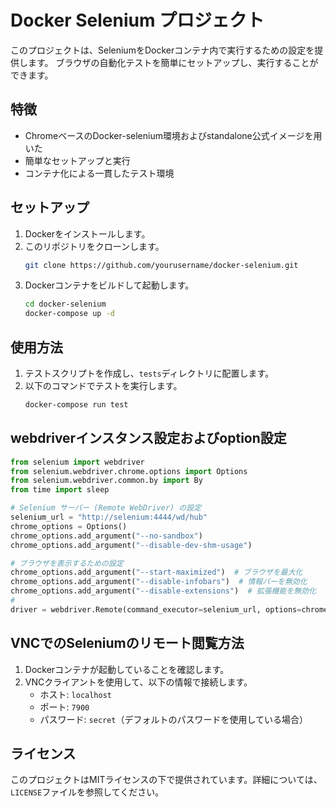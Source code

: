 # Docker Selenium プロジェクト

このプロジェクトは、SeleniumをDockerコンテナ内で実行するための設定を提供します。
ブラウザの自動化テストを簡単にセットアップし、実行することができます。

## 特徴

- ChromeベースのDocker-selenium環境およびstandalone公式イメージを用いた
- 簡単なセットアップと実行
- コンテナ化による一貫したテスト環境

## セットアップ

1. Dockerをインストールします。
2. このリポジトリをクローンします。
    ```bash
    git clone https://github.com/yourusername/docker-selenium.git
    ```
3. Dockerコンテナをビルドして起動します。
    ```bash
    cd docker-selenium
    docker-compose up -d
    ```

## 使用方法

1. テストスクリプトを作成し、`tests`ディレクトリに配置します。
2. 以下のコマンドでテストを実行します。
    ```bash
    docker-compose run test
    ```

## webdriverインスタンス設定およびoption設定

```python
from selenium import webdriver
from selenium.webdriver.chrome.options import Options
from selenium.webdriver.common.by import By
from time import sleep

# Selenium サーバー (Remote WebDriver) の設定
selenium_url = "http://selenium:4444/wd/hub"
chrome_options = Options()
chrome_options.add_argument("--no-sandbox")
chrome_options.add_argument("--disable-dev-shm-usage")

# ブラウザを表示するための設定
chrome_options.add_argument("--start-maximized")  # ブラウザを最大化
chrome_options.add_argument("--disable-infobars")  # 情報バーを無効化
chrome_options.add_argument("--disable-extensions")  # 拡張機能を無効化
#
driver = webdriver.Remote(command_executor=selenium_url, options=chrome_options)

```

## VNCでのSeleniumのリモート閲覧方法

1. Dockerコンテナが起動していることを確認します。
2. VNCクライアントを使用して、以下の情報で接続します。
    - ホスト: `localhost`
    - ポート: `7900`
    - パスワード: `secret`（デフォルトのパスワードを使用している場合）


## ライセンス

このプロジェクトはMITライセンスの下で提供されています。詳細については、`LICENSE`ファイルを参照してください。